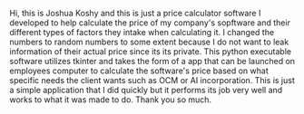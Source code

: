 Hi, this is Joshua Koshy and this is just a price calculator software I developed to help calculate the price of my company's sopftware and their different types of factors they intake when calculating it. I changed the numbers to random numbers to some
extent because I do not want to leak information of their actual price since its its private. This python executable software utilizes tkinter and takes the form of a app that can be launched on employees computer to calculate the software's price based on what 
specific needs the client wants such as OCM or AI incorporation. This is just a simple application that I did quickly but it performs its job very well and works to what it was made to do. Thank you so much.
